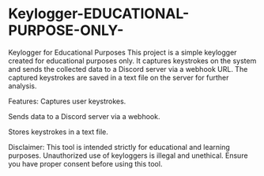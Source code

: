 # Keylogger-EDUCATIONAL-PURPOSE-ONLY-

Keylogger for Educational Purposes
This project is a simple keylogger created for educational purposes only. It captures keystrokes on the system and sends the collected data to a Discord server via a webhook URL. The captured keystrokes are saved in a text file on the server for further analysis.

Features:
Captures user keystrokes.

Sends data to a Discord server via a webhook.

Stores keystrokes in a text file.

Disclaimer:
This tool is intended strictly for educational and learning purposes. Unauthorized use of keyloggers is illegal and unethical. Ensure you have proper consent before using this tool.
